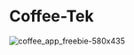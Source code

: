 # Coffee-Tek
![coffee_app_freebie-580x435](https://user-images.githubusercontent.com/69871727/189458358-c6b143f1-3db1-49a2-9fa1-848255702967.png)
